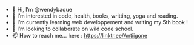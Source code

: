 - 👋 Hi, I’m @wendybaque
- 👀 I’m interested in code, health, books, writting, yoga and reading.
- 🌱 I’m currently learning web developpement and writing my 5th book !
- 💞️ I’m looking to collaborate on wild code school.
- 📫 How to reach me... here : https://linktr.ee/Antiigone

<!---
wendybaque/wendybaque is a ✨ special ✨ repository because its `README.md` (this file) appears on your GitHub profile.
You can click the Preview link to take a look at your changes.
--->
